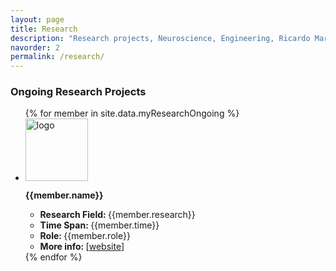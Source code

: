 ```yaml
---
layout: page
title: Research
description: "Research projects, Neuroscience, Engineering, Ricardo Martins, CIBIT, ICNAS, UC, University of Coimbra"
navorder: 2
permalink: /research/
---
```


<h3>Ongoing Research Projects</h3>
<ul class="list-group">
  {% for member in site.data.myResearchOngoing %}
  <li>
	<div class="col-md-2">
	  <img src="{{member.logo}}" alt="logo" class="img-fluid"  width="100">
	</div>
	<div class="col-md-10">
	  <p><strong>{{member.name}}</strong></p>
	  <ul>
			<li><strong>Research Field: </strong> {{member.research}}</li>
			<li><strong>Time Span: </strong> {{member.time}}</li>
			<li><strong>Role: </strong> {{member.role}}</li>
			<li><strong>More info: </strong> [<a target="_blank" href="https://{{member.info}}">website</a>]</li>
	  </ul>
	</div>
  </li>
  {% endfor %}
</ul>